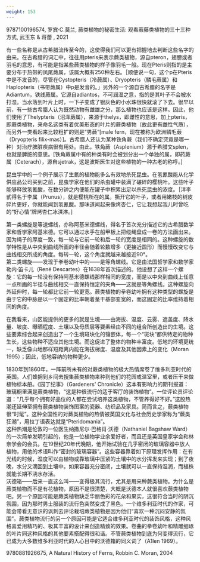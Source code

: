 ```yaml
---
weight: 153
---
```


9787100196574, 罗宾·C.莫兰, 蕨类植物的秘密生活: 观看蕨藤类植物的三十三种方式, 武玉东 & 蒋蕾 , 2021

有一些名称是从古希腊流传至今的，这使得我们可以更有把握地去判断这些名字的由来。在古希腊的词汇中，往往用pteris来表示蕨类植物，源自pteron，翅膀或者羽毛的意思，有可能是指某些蕨类植物的样子像羽毛一般。现在Pteris则指的是主要分布于热带的凤尾蕨属，该属大概有250种左右。［顺便说一句，这个p在Pteris中是不发音的，尽管在Cystopteris（冷蕨属）、Dryopteris（鳞毛蕨属）和Haplopteris（书带蕨属）中p是发音的。」另外的一个源自古希腊的名字是Adiantum，铁线蕨属。它源自adiantos，不可润湿之意，指的是其叶子不会被水打湿。当水落到叶片上时，一下子变成了银灰色的小水珠很快就滚了下去。很早以前，有一些古希腊人认为既然动物有雌雄之分，那么植物也应该是这样。因此，他们使用了Thelypteris（沼泽蕨属），来源于thelys，即雌性的意思，加上pteris，即蕨类植物，来命名这类有着优美形态的叶片的蕨类植物（故此更有雌性气质），而另外一类看起来比较粗扩的则是“男蕨”[male fern，现在被称为欧洲鳞毛蕨（Dryopteris filix-mas）]。古希腊人还认为某种铁角蕨（我们不确定究竟是哪一种）对治疗脾脏疾病很有用处。由此，铁角蕨（Asplenium）源于希腊文splen，也就是脾脏的意思。[铁角蕨属中有的种类有时会被划分出一个单独的属，即药蕨属（Ceterach），源自sjetrak，这是波斯医生对这些植物的一种古老的称呼。]

昆虫学中的一个例子展示了生氰的植物能多么有效地杀死昆虫。在氢氰酸能从化学供应品公司买到之前，昆虫学家在他们的杀虫罐中装满了碾碎的樱桃叶。这些叶子能够释放氢氰酸，在数分钟之内便能在罐子中积累出足以杀死昆虫的浓度。［洋李甙得名于李属（Prunus），就是樱桃所在的属。撕开它的叶子，或者用嫩枝的树皮碎片更好，你就能闻到氢氰酸。那味道闻起来像烤杏仁，它让我想起我儿时曾吃的“好心情”牌烤杏仁冰淇淋。]

第一类螺旋是等速螺线，亦称阿基米德螺线，得名于首次充分描述它的古希腊数学家和哲学家阿基米德。它可以通过水手在船甲板上把缆绳盘成一卷的方法画出来。因为绳子的厚度一致，每一轮与它前一轮和后一轮的宽度是相同的。这种螺旋的数学特性是从中央到曲线所画的半径会随着轮数增多（更接近圆形）而慢慢改变它与曲线相交所成的角度。每转一轮，这个角度就越来越接近90°。  
第二类螺旋——发现于拳卷幼叶中的——是等角螺线。它是由法国哲学家和数学家勒内·笛卡儿（René Descartes）在1638年首次描述的。他设想了这样一个螺旋：它的每一轮没有保持阿基米德螺线那样相同的宽度，而是以中央到曲线上任意一点所画的半径与曲线相交一直保持恒定的夹角——这就是等角螺线。这种螺旋向外延伸时，每一轮都比它前一轮更宽。蕨类植物的拳卷幼叶拥有这种类型的螺旋是由于它的中脉是以一个固定的比率朝着茎干基部变宽的，而这固定的比率维持着相同的角度。

在我看来，山区能提供的更多的就是生境——由海拔、温度、云雾、遮盖度、降水量、坡度、曝晒程度、土壤以及母质层等要素经由不同的组合所创造出的生境。这些要素综合起来创造出了一个生境斑块化的镶嵌体，每一个“斑块”都供特定的物种生长，这些物种不适应其他生境。而这促进了整体的物种丰富度。低地的环境更统一，缺乏像山地那样短距离内能在海拔梯度、温度及其他因素上的变化（Moran 1995）；因此，低地容纳的物种更少。

1830年到1860年，一阵前所未有的对蕨类植物的极大热情席卷了维多利亚时代的英国。人们蜂拥到乡间去搜集蕨类植物来种到他们的花园或温室里，或者压干来做植物标本册。《园丁纪事》（Gardeners' Chronicle）这本有影响力的期刊报道：玻璃橱里满是蕨类植物，“这是种很流行的适于客厅的装饰植物”。一位评论员评论道：“几乎每个拥有好品位的人都在尝试培养这类植物，不管养得好不好。”这股热潮还延伸至拥有蕨类植物装饰图案的瓷器、纺织品及家具。简而言之，蕨类植物很“时髦”。这种全国性的对蕨类植物的热情被英国文化与社会历史学家称为“蕨类狂潮”，用拉丁语表达就是“Pteridomania”。  
这种热潮是伦敦的一位医生纳撒尼尔·巴格肖·沃德（Nathaniel Bagshaw Ward）的一次简单发明引起的，他是一位植物学业余爱好者，而且还是英国皇家学会和林奈学会的会员。在19世纪20年代晚期，他开始试验在几乎密闭的玻璃容器中放人植物，用他的术语叫作“密封的玻璃容器”。这些容器靠着如下原理发挥作用：在有光线的时候，湿度可以由植物或靠玻璃中压紧的土壤中的水分挥发来实现；到了夜晚，水分又滴回到土壤中。如果容器充分密闭，土壤就可以一直保持湿润，而植株就能长期不浇水存活。  
沃德箱——后来一直这么叫——变得极其流行，尤其是用来种蕨类植物。为什么是蕨类植物而不是有花植物，原因不是很清楚，大概是沃德本人就很喜欢蕨类植物吧。另一个原因可能是蕨类植物缺乏华丽色彩的花朵和果实，这很符合当时的阴沉氛围，因为那时男士服装的流行色突然变成了黑色。一个维多利亚时代的作家，可能会带看无意识的讽刺去评论栽培蕨类植物是因为他们“喜欢一种沉闷安静的氛围”。蕨类植物流行的另一个原因可能是它适合维多利亚时代的装饰风格，这种风格喜爱用精巧的、极其丰富的设计来创造精致的效果。卷曲的拳卷幼叶和精雕细琢的叶片同这种风格的其他要素搭配得很和谐。不管蕨类植物到底为何变得流行，它已成为大多数维多利亚时代的人心目中的沃德箱的同义词了（A1len 1969）。

9780881926675, A Natural History of Ferns, Robbin C. Moran, 2004